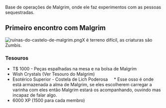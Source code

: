 Base de operações de Malgrim, onde ele faz experimentos com as pessoas sequestradas.

## Primeiro encontro com Malgrim

![ruínas-do-castelo-de-malgrim.png](../../../../ru%C3%ADnas-do-castelo-de-malgrim.png)X é terreno difícil, as criaturas são Zumbis.

### Tesouros
* T$ 1000 - Peças espalhadas na mesa e na bolsa de Malgrim
* Wish Crystals (Ver Tesouro do Malgrim)
* Esotérico Superior - Costela de Lich Poderosa
    * Esse osso é onde está armazenada a alma de Malgrim, se eles escolherem carregar a varinha com eles então Malgrim estará os acompanhando, ouvindo mas incapaz de falar algo.
* 6000 XP (1500 para cada membro)

<!-- O item que eu rolei originalmente era essa espada curta, mas eu achei meio estranho um necromante com uma espada então botei meu próprio item superior -->

<!-- * Arma Superior - Espada Curta [(Injeção Alquímica)](#tesouro-rolado "Um minúsculo frasco de cerâmica ou vidro é inserido ao longo da arma, junto com um mecanismo injetor ativado por impacto. Um ataque que acerte causa seu dano normal e libera uma carga de um preparado (como ácido ou fogo alquímico) ou de água benta, que atinge o alvo automaticamente. A melhoria tem espaço para 2 doses. Carregá-la exige uma ação completa e o gasto dos itens com os quais você quiser carregá-la."). **Descrever** que a arma tem um pequeno compartimento no cabo para inserir um alquímico preparado. -->

